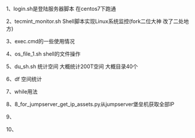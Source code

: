 1、login.sh是登陆服务器脚本 在centos7下跑通

2、tecmint_monitor.sh    Shell脚本实现Linux系统监控(fork二位大神 改了二处地方)

3、exec.cmd的一些使用情况

4、os_file_1.sh shell的文件操作

5、du_sh.sh 统计空间 大概统计200T空间 大概目录40个

6、df 空间统计

7、while用法

8、8_for_jumpserver_get_ip_assets.py从jumpserver堡垒机获取全部IP

9、

10、
